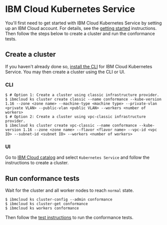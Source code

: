 # IBM Cloud Kubernetes Service

You'll first need to get started with IBM Cloud Kubernetes Service by setting up
an IBM Cloud account. For details, see the
[getting started](https://cloud.ibm.com/docs/containers?topic=containers-getting-started)
instructions. Then follow the steps below to create a cluster and run the
conformance tests.

## Create a cluster

If you haven't already done so,
[install the CLI](https://cloud.ibm.com/docs/containers?topic=containers-cs_cli_install#cs_cli_install_steps)
for IBM Cloud Kubernetes Service. You may then create a cluster using the CLI
or UI.

### CLI

```
$ # Option 1: Create a cluster using classic infrastructure provider.
$ ibmcloud ks cluster create classic --name conformance --kube-version 1.16 --zone <zone name> --machine-type <machine type> --private-vlan <private VLAN> --public-vlan <public VLAN> --workers <number of workers>
$ # Option 2: Create a cluster using vpc-classic infrastructure provider.
$ ibmcloud ks cluster create vpc-classic --name conformance --kube-version 1.16 --zone <zone name> --flavor <flavor name> --vpc-id <vpc ID> --subnet-id <subnet ID> --workers <number of workers>
```

### UI

Go to [IBM Cloud catalog](https://cloud.ibm.com/catalog?category=containers)
and select `Kubernetes Service` and follow the instructions to create a cluster.

## Run conformance tests

Wait for the cluster and all worker nodes to reach `normal` state.

```
$ ibmcloud ks cluster-config --admin conformance
$ ibmcloud ks cluster-get conformance
$ ibmcloud ks workers conformance
```

Then follow the
[test instructions](https://github.com/cncf/k8s-conformance/blob/master/instructions.md#running)
to run the conformance tests.
